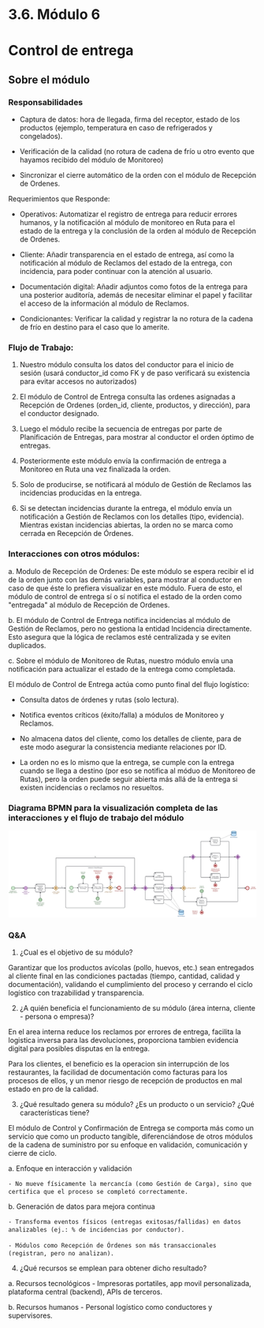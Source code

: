 # 3.6. Módulo 6

# Control de entrega

## Sobre el módulo

### Responsabilidades

  - Captura de datos: hora de llegada, firma del receptor, estado de los productos (ejemplo, temperatura en caso de refrigerados y congelados).

  - Verificación de la calidad (no rotura de cadena de frío u otro evento que hayamos recibido del módulo de Monitoreo)

  - Sincronizar el cierre automático de la orden con el módulo de Recepción de Ordenes.

Requerimientos que Responde:

  - Operativos: Automatizar el registro de entrega para reducir errores humanos, y la notificación al módulo de monitoreo en Ruta para el estado de la entrega y la conclusión de la orden al módulo de Recepción de Ordenes.

  - Cliente: Añadir transparencia en el estado de entrega, así como la notificación al módulo de Reclamos del estado de la entrega, con incidencia, para poder continuar con la atención al usuario.

  - Documentación digital: Añadir adjuntos como fotos de la entrega para una posterior auditoría, además de necesitar eliminar el papel y facilitar el acceso de la información al módulo de Reclamos.

  - Condicionantes: Verificar la calidad y registrar la no rotura de la cadena de frío en destino para el caso que lo amerite.

### Flujo de Trabajo:

  1. Nuestro módulo consulta los datos del conductor para el inicio de sesión (usará conductor_id como FK y de paso verificará su existencia para evitar accesos no autorizados)

  2. El módulo de Control de Entrega consulta las ordenes asignadas a Recepción de Ordenes (orden_id, cliente, productos, y dirección), para el conductor designado.

  3. Luego el módulo recibe la secuencia de entregas por parte de Planificación de Entregas, para mostrar al conductor el orden óptimo de entregas.

  4. Posteriormente este módulo envía la confirmación de entrega a Monitoreo en Ruta una vez finalizada la orden.

  5. Solo de producirse, se notificará al módulo de Gestión de Reclamos las incidencias producidas en la entrega.

  6. Si se detectan incidencias durante la entrega, el módulo envía un notificación a Gestión de Reclamos con los detalles (tipo, evidencia). Mientras existan incidencias abiertas, la orden no se marca como cerrada en Recepción de Órdenes.

### Interacciones con otros módulos:

  a. Modulo de Recepción de Ordenes: De este módulo se espera recibir el id de la orden junto con las demás variables, para mostrar al conductor en caso de que éste lo prefiera visualizar en este módulo. Fuera de esto, el módulo de control de entrega sí o sí notifica el estado de la orden como "entregada" al módulo de Recepción de Ordenes.

  b. El módulo de Control de Entrega notifica incidencias al módulo de Gestión de Reclamos, pero no gestiona la entidad Incidencia directamente. Esto asegura que la lógica de reclamos esté centralizada y se eviten duplicados.

  c. Sobre el módulo de Monitoreo de Rutas, nuestro módulo envía una notificación para actualizar el estado de la entrega como completada.
    
  El módulo de Control de Entrega actúa como punto final del flujo logístico:

  - Consulta datos de órdenes y rutas (solo lectura).

  - Notifica eventos críticos (éxito/falla) a módulos de Monitoreo y Reclamos.

  - No almacena datos del cliente, como los detalles de cliente, para de este modo asegurar la consistencia mediante relaciones por ID.

  - La orden no es lo mismo que la entrega, se cumple con la entrega cuando se llega a destino (por eso se notifica al móduo de Monitoreo de Rutas), pero la orden puede seguir abierta más allá de la entrega si existen incidencias o reclamos no resueltos.

### Diagrama BPMN para la visualización completa de las interacciones y el flujo de trabajo del módulo

![Diagrama BPMN](bpmn_modulo6.png)

### Q&A

1. ¿Cual es el objetivo de su módulo?

  Garantizar que los productos avícolas (pollo, huevos, etc.) sean entregados al cliente final en las condiciones pactadas (tiempo, cantidad, calidad y documentación), validando el cumplimiento del proceso y cerrando el ciclo logístico con trazabilidad y transparencia.

2. ¿A quién beneficia el funcionamiento de su módulo (área interna, cliente - persona o empresa)?
    
  En el area interna reduce los reclamos por errores de entrega, facilita la logistica inversa para las devoluciones, proporciona tambien evidencia digital para posibles disputas en la entrega.

  Para los clientes, el beneficio es la operacion sin interrupción de los restaurantes, la facilidad de documentación como facturas para los procesos de ellos, y un menor riesgo de recepción de productos en mal estado en pro de la calidad.

3. ¿Qué resultado genera su módulo? ¿Es un producto o un servicio? ¿Qué características tiene?

  El módulo de Control y Confirmación de Entrega se comporta más como un servicio que como un producto tangible, diferenciándose de otros módulos de la cadena de suministro por su enfoque en validación, comunicación y cierre de ciclo.

  a. Enfoque en interacción y validación

    - No mueve físicamente la mercancía (como Gestión de Carga), sino que certifica que el proceso se completó correctamente.

  b. Generación de datos para mejora continua

    - Transforma eventos físicos (entregas exitosas/fallidas) en datos analizables (ej.: % de incidencias por conductor).

    - Módulos como Recepción de Órdenes son más transaccionales (registran, pero no analizan).

4. ¿Qué recursos se emplean para obtener dicho resultado?

  a. Recursos tecnológicos
    - Impresoras portatiles, app movil personalizada, plataforma central (backend), APIs de terceros.

  b. Recursos humanos
    - Personal logístico como conductores y supervisores.



